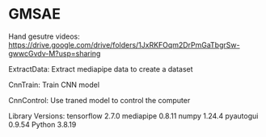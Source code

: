 # GMSAE
Hand gesutre videos: https://drive.google.com/drive/folders/1JxRKFOqm2DrPmGaTbgrSw-gwwcGvdv-M?usp=sharing 

ExtractData: Extract mediapipe data to create a dataset

CnnTrain: Train CNN model

CnnControl: Use traned model to control the computer

Library Versions:
tensorflow                2.7.0
mediapipe                 0.8.11
numpy                     1.24.4 
pyautogui                 0.9.54
Python                    3.8.19
